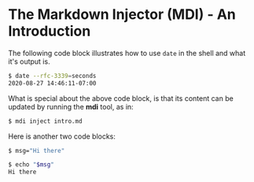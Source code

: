 # The Markdown Injector (MDI) - An Introduction

The following code block illustrates how to use `date` in the shell and what it's output is.

<!-- code-block #1 -->
```sh
$ date --rfc-3339=seconds
2020-08-27 14:46:11-07:00
```

What is special about the above code block, is that its content can be updated by running the **mdi** tool, as in:

```sh
$ mdi inject intro.md
```

Here is another two code blocks:

<!-- code-block #2 -->
```sh
$ msg="Hi there"
```

<!-- code-block #3 -->
```sh
$ echo "$msg"
Hi there
```

